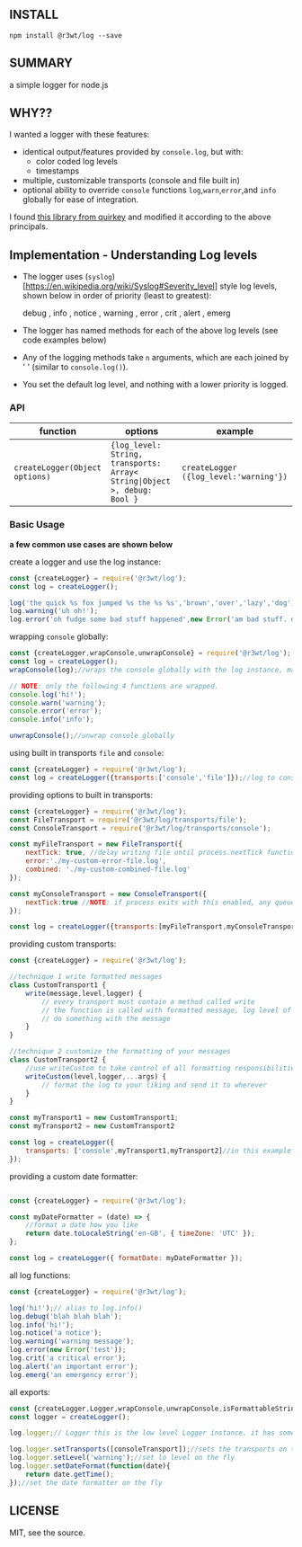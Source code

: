 ## INSTALL

`npm install @r3wt/log --save`

## SUMMARY

a simple logger for node.js

## WHY??

I wanted a logger with these features:
- identical output/features provided by `console.log`, but with:
  - color coded log levels 
  - timestamps
- multiple, customizable transports (console and file built in)
- optional ability to override `console` functions `log`,`warn`,`error`,and `info` globally for ease of integration.

I found [this library from quirkey](https://github.com/quirkey/node-logger) and modified it according to the above principals.

## Implementation - Understanding Log levels

- The logger uses (`syslog`)[https://en.wikipedia.org/wiki/Syslog#Severity_level] style log levels, shown below in order of priority (least to greatest):

    debug , info , notice , warning , error , crit , alert , emerg

- The logger has named methods for each of the above log levels (see code examples below)
- Any of the logging methods take `n` arguments, which are each joined by ' ' (similar to `console.log()`).
- You set the default log level, and nothing with a lower priority is logged. 

### API

| function  |  options  | example |
|---|---|---|
| `createLogger(Object options)`  | `{log_level: String, transports: Array< String\|Object >, debug: Bool }`  | `createLogger ({log_level:'warning'})` |

### Basic Usage

**a few common use cases are shown below**

create a logger and use the log instance:
```js
const {createLogger} = require('@r3wt/log');
const log = createLogger();

log('the quick %s fox jumped %s the %s %s','brown','over','lazy','dog');//default level is info. 
log.warning('uh oh!');
log.error('oh fudge some bad stuff happened',new Error('am bad stuff. did happen'),{someOtherData:true});// works just like the console, you get the point right?

```


wrapping `console` globally:
```js
const {createLogger,wrapConsole,unwrapConsole} = require('@r3wt/log');
const log = createLogger();
wrapConsole(log);//wraps the console globally with the log instance, making integration into large existing project less painful

// NOTE: only the following 4 functions are wrapped. 
console.log('hi!');
console.warn('warning');
console.error('error');
console.info('info');

unwrapConsole();//unwrap console globally

```


using built in transports `file` and `console`:

```js
const {createLogger} = require('@r3wt/log');
const log = createLogger({transports:['console','file']});//log to console and file. file logger defaults to `process.cwd()` with file names `combined.log` and `error.log` respectively.

```


providing options to built in transports:
```js
const {createLogger} = require('@r3wt/log');
const FileTransport = require('@r3wt/log/transports/file');
const ConsoleTransport = require('@r3wt/log/transports/console');

const myFileTransport = new FileTransport({
    nextTick: true, //delay writing file until process.nextTick function queue is processed
    error:'./my-custom-error-file.log',
    combined: './my-custom-combined-file.log'
});

const myConsoleTransport = new ConsoleTransport({
    nextTick:true //NOTE: if process exits with this enabled, any queued writes to stderr/stdout will be lost. 
});

const log = createLogger({transports:[myFileTransport,myConsoleTransport]});
```


providing custom transports:
```js
const {createLogger} = require('@r3wt/log');

//technique 1 write formatted messages
class CustomTransport1 {
    write(message,level,logger) {
        // every transport must contain a method called write
        // the function is called with formatted message, log level of message, and the logger instance
        // do something with the message
    }
}

//technique 2 customize the formatting of your messages
class CustomTransport2 {
    //use writeCustom to take control of all formatting responsibilities
    writeCustom(level,logger,...args) {
        // format the log to your liking and send it to wherever
    }
}

const myTransport1 = new CustomTransport1;
const myTransport2 = new CustomTransport2

const log = createLogger({
    transports: ['console',myTransport1,myTransport2]//in this example we keep the default console and add our custom Transports as well
});
```


providing a custom date formatter:

```js

const {createLogger} = require('@r3wt/log');

const myDateFormatter = (date) => {
    //format a date how you like
    return date.toLocaleString('en-GB', { timeZone: 'UTC' });
};

const log = createLogger({ formatDate: myDateFormatter });
```

all log functions:
```js
const {createLogger} = require('@r3wt/log');

log('hi!');// alias to log.info()
log.debug('blah blah blah');
log.info('hi!');
log.notice('a notice');
log.warning('warning message');
log.error(new Error('test'));
log.crit('a critical error');
log.alert('an important error');
log.emerg('an emergency error');
```


all exports:
```js
const {createLogger,Logger,wrapConsole,unwrapConsole,isFormattableString} = require('@r3wt/log');
const logger = createLogger();

log.logger;// Logger this is the low level Logger instance. it has some functions you can call directly

log.logger.setTransports([consoleTransport]);//sets the transports on the fly
log.logger.setLevel('warning');//set lo level on the fly
log.logger.setDateFormat(function(date){
    return date.getTime();
});//set the date formatter on the fly

```



## LICENSE

MIT, see the source.